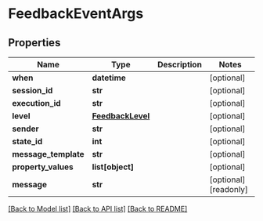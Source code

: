 # FeedbackEventArgs


## Properties
Name | Type | Description | Notes
------------ | ------------- | ------------- | -------------
**when** | **datetime** |  | [optional] 
**session_id** | **str** |  | [optional] 
**execution_id** | **str** |  | [optional] 
**level** | [**FeedbackLevel**](FeedbackLevel.md) |  | [optional] 
**sender** | **str** |  | [optional] 
**state_id** | **int** |  | [optional] 
**message_template** | **str** |  | [optional] 
**property_values** | **list[object]** |  | [optional] 
**message** | **str** |  | [optional] [readonly] 

[[Back to Model list]](../README.md#documentation-for-models) [[Back to API list]](../README.md#documentation-for-api-endpoints) [[Back to README]](../README.md)


